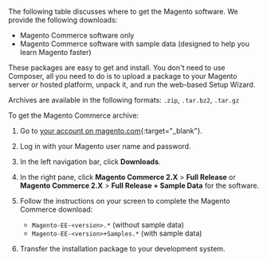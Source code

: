 <div markdown="1">

The following table discusses where to get the Magento software. We provide the following downloads:

*	Magento Commerce software only
*	Magento Commerce software with sample data (designed to help you learn Magento faster)

These packages are easy to get and install. You don't need to use Composer, all you need to do is to upload a package to your Magento server or hosted platform, unpack it, and run the web-based Setup Wizard.

Archives are available in the following formats: `.zip`, `.tar.bz2`, `.tar.gz`

To get the Magento Commerce archive:

1.	Go to [your account on magento.com](https://www.magentocommerce.com/products/customer/account/login/){:target="_blank"}.
3.	Log in with your Magento user name and password.
4.	In the left navigation bar, click **Downloads**.
5.	In the right pane, click **Magento Commerce 2.X** > **Full Release** or **Magento Commerce 2.X** > **Full Release + Sample Data** for the software.
6.	Follow the instructions on your screen to complete the Magento Commerce download:

	*	`Magento-EE-<version>.*` (without sample data)
	*	`Magento-EE-<version>+Samples.*` (with sample data)

7.	Transfer the installation package to your development system.